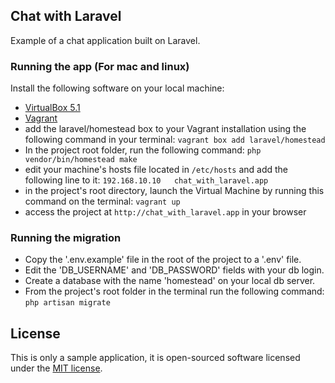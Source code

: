 ## Chat with Laravel
Example of a chat application built on Laravel.

### Running the app (For mac and linux)
Install the following software on your local machine:
- [VirtualBox 5.1](https://www.virtualbox.org/wiki/Downloads)
- [Vagrant](https://www.vagrantup.com/downloads.html)
- add the laravel/homestead box to your Vagrant installation using the following command in your terminal:
```vagrant box add laravel/homestead```
- In the project root folder, run the following command: 
```php vendor/bin/homestead make```
- edit your machine's hosts file located in ```/etc/hosts``` and add the following line to it:
```192.168.10.10   chat_with_laravel.app```
- in the project's root directory, launch the Virtual Machine by running this command on the terminal:
```vagrant up```
- access the project at ```http://chat_with_laravel.app``` in your browser

### Running the migration
- Copy the '.env.example' file in the root of the project to a '.env' file.
- Edit the 'DB_USERNAME' and 'DB_PASSWORD' fields with your db login.
- Create a database with the name 'homestead' on your local db server.
- From the project's root folder in the terminal run the following command:
```php artisan migrate```

## License
This is only a sample application, it is open-sourced software licensed under the [MIT license](http://opensource.org/licenses/MIT).
